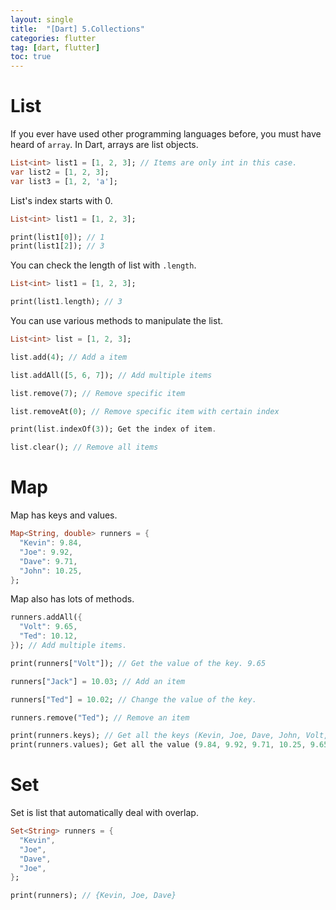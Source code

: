 ```yaml
---
layout: single
title:  "[Dart] 5.Collections"
categories: flutter
tag: [dart, flutter]
toc: true
---
```


# List  

If you ever have used other programming languages before, you must have heard of `array`.
In Dart, arrays are list objects.
```dart
List<int> list1 = [1, 2, 3]; // Items are only int in this case.
var list2 = [1, 2, 3];
var list3 = [1, 2, 'a'];
```
List's index starts with 0.
```dart
List<int> list1 = [1, 2, 3];

print(list1[0]); // 1
print(list1[2]); // 3
```
You can check the length of list with `.length`.
```dart
List<int> list1 = [1, 2, 3];

print(list1.length); // 3
```
You can use various methods to manipulate the list.
```dart
List<int> list = [1, 2, 3];

list.add(4); // Add a item

list.addAll([5, 6, 7]); // Add multiple items

list.remove(7); // Remove specific item

list.removeAt(0); // Remove specific item with certain index

print(list.indexOf(3)); Get the index of item.

list.clear(); // Remove all items
```

# Map  
Map has keys and values.
```dart
Map<String, double> runners = {
  "Kevin": 9.84,
  "Joe": 9.92,
  "Dave": 9.71,
  "John": 10.25,
};
```
Map also has lots of methods.
```dart
runners.addAll({
  "Volt": 9.65,
  "Ted": 10.12,
}); // Add multiple items.

print(runners["Volt"]); // Get the value of the key. 9.65

runners["Jack"] = 10.03; // Add an item

runners["Ted"] = 10.02; // Change the value of the key.

runners.remove("Ted"); // Remove an item

print(runners.keys); // Get all the keys (Kevin, Joe, Dave, John, Volt, Jack)
print(runners.values); Get all the value (9.84, 9.92, 9.71, 10.25, 9.65, 10.03)
```

# Set  
Set is list that automatically deal with overlap.
```dart
Set<String> runners = {
  "Kevin",
  "Joe",
  "Dave",
  "Joe",
};

print(runners); // {Kevin, Joe, Dave}
```
